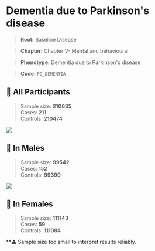 # Dementia due to Parkinson's disease

> **Root:** Baseline Disease  

> **Chapter:** Chapter V- Mental and behavioural  

> **Phenotype:** Dementia due to Parkinson's disease  

> **Code:** `PD_DEMENTIA`

## 🧪 All Participants  
> Sample size: **210685**  
> Cases: **211**  
> Controls: **210474**
<img src="/Disease/Figures/ALL/Incidence/PD_DEMENTIA.png"/>
<CsvTable src="/Disease_Data/ALL/Incidence/COX_PD_DEMENTIA.csv" label="🔍 View full results" />

## 👨 In Males  
> Sample size: **99542**  
> Cases: **152**  
> Controls: **99390**
<img src="/Disease/Figures/Male/Incidence/PD_DEMENTIA.png"/>
<CsvTable src="/Disease_Data/Male/Incidence/COX_PD_DEMENTIA.csv" label="🔍 View full results" />

## 👩 In Females  
> Sample size: **111143**  
> Cases: **59**  
> Controls: **111084**

**⚠️ Sample size too small to interpret results reliably.

